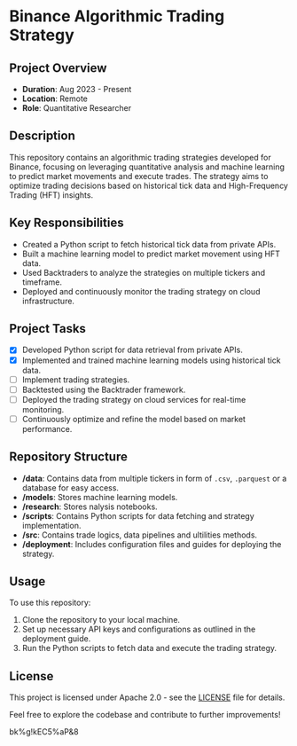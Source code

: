 # Binance Algorithmic Trading Strategy

## Project Overview
- **Duration**: Aug 2023 - Present
- **Location**: Remote
- **Role**: Quantitative Researcher

## Description
This repository contains an algorithmic trading strategies developed for Binance, focusing on leveraging quantitative analysis and machine learning to predict market movements and execute trades. The strategy aims to optimize trading decisions based on historical tick data and High-Frequency Trading (HFT) insights.

## Key Responsibilities
- Created a Python script to fetch historical tick data from private APIs.
- Built a machine learning model to predict market movement using HFT data.
- Used Backtraders to analyze the strategies on multiple tickers and timeframe.
- Deployed and continuously monitor the trading strategy on cloud infrastructure.

## Project Tasks
- [x] Developed Python script for data retrieval from private APIs.
- [x] Implemented and trained machine learning models using historical tick data.
- [ ] Implement trading strategies.
- [ ] Backtested using the Backtrader framework.
- [ ] Deployed the trading strategy on cloud services for real-time monitoring.
- [ ] Continuously optimize and refine the model based on market performance.

## Repository Structure
- **/data**: Contains data from multiple tickers in form of `.csv`, `.parquest` or a database for easy access.
- **/models**: Stores machine learning models.
- **/research**: Stores nalysis notebooks.
- **/scripts**: Contains Python scripts for data fetching and strategy implementation.
- **/src**: Contains trade logics, data pipelines and ultilities methods.
- **/deployment**: Includes configuration files and guides for deploying the strategy.

## Usage
To use this repository:
1. Clone the repository to your local machine.
2. Set up necessary API keys and configurations as outlined in the deployment guide.
3. Run the Python scripts to fetch data and execute the trading strategy.

## License
This project is licensed under Apache 2.0 - see the [LICENSE](LICENSE) file for details.

Feel free to explore the codebase and contribute to further improvements!

bk%g!kEC5%aP&8
